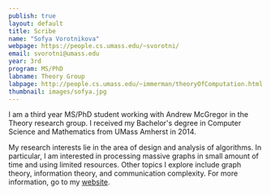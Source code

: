 ```yaml
---
publish: true 
layout: default
title: Scribe
name: "Sofya Vorotnikova"
webpage: https://people.cs.umass.edu/~svorotni/
email: svorotni@umass.edu
year: 3rd
program: MS/PhD
labname: Theory Group
labpage: http://people.cs.umass.edu/~immerman/theoryOfComputation.html
thumbnail: images/sofya.jpg
---
```

I am a third year MS/PhD student working with Andrew McGregor in the Theory research group. I received my Bachelor's degree in Computer Science and Mathematics from UMass Amherst in 2014.

My research interests lie in the area of design and analysis of algorithms. In particular, I am interested in processing massive graphs in small amount of time and using limited resources. Other topics I explore include graph theory, information theory, and communication complexity. For more information, go to my [website](https://people.cs.umass.edu/~svorotni/).
